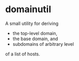 # domainutil

A small utility for deriving

* the top-level domain,
* the base domain, and
* subdomains of arbitrary level

of a list of hosts.
